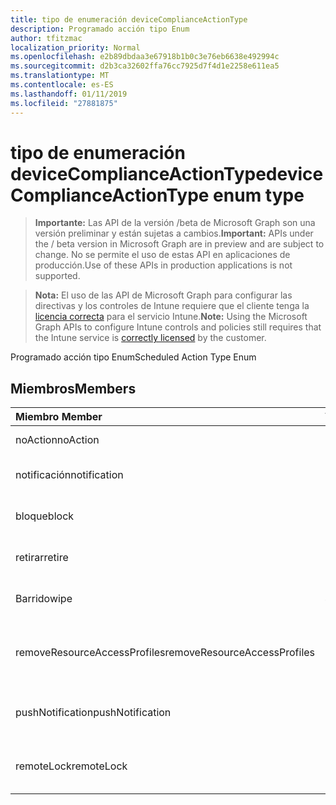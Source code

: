```yaml
---
title: tipo de enumeración deviceComplianceActionType
description: Programado acción tipo Enum
author: tfitzmac
localization_priority: Normal
ms.openlocfilehash: e2b89dbdaa3e67918b1b0c3e76eb6638e492994c
ms.sourcegitcommit: d2b3ca32602ffa76cc7925d7f4d1e2258e611ea5
ms.translationtype: MT
ms.contentlocale: es-ES
ms.lasthandoff: 01/11/2019
ms.locfileid: "27881875"
---
```

# <a name="devicecomplianceactiontype-enum-type"></a><span data-ttu-id="2a726-103">tipo de enumeración deviceComplianceActionType</span><span class="sxs-lookup"><span data-stu-id="2a726-103">deviceComplianceActionType enum type</span></span>

> <span data-ttu-id="2a726-104">**Importante:** Las API de la versión /beta de Microsoft Graph son una versión preliminar y están sujetas a cambios.</span><span class="sxs-lookup"><span data-stu-id="2a726-104">**Important:** APIs under the / beta version in Microsoft Graph are in preview and are subject to change.</span></span> <span data-ttu-id="2a726-105">No se permite el uso de estas API en aplicaciones de producción.</span><span class="sxs-lookup"><span data-stu-id="2a726-105">Use of these APIs in production applications is not supported.</span></span>

> <span data-ttu-id="2a726-106">**Nota:** El uso de las API de Microsoft Graph para configurar las directivas y los controles de Intune requiere que el cliente tenga la [licencia correcta](https://go.microsoft.com/fwlink/?linkid=839381) para el servicio Intune.</span><span class="sxs-lookup"><span data-stu-id="2a726-106">**Note:** Using the Microsoft Graph APIs to configure Intune controls and policies still requires that the Intune service is [correctly licensed](https://go.microsoft.com/fwlink/?linkid=839381) by the customer.</span></span>

<span data-ttu-id="2a726-107">Programado acción tipo Enum</span><span class="sxs-lookup"><span data-stu-id="2a726-107">Scheduled Action Type Enum</span></span>
## <a name="members"></a><span data-ttu-id="2a726-108">Miembros</span><span class="sxs-lookup"><span data-stu-id="2a726-108">Members</span></span>
|<span data-ttu-id="2a726-109">Miembro	</span><span class="sxs-lookup"><span data-stu-id="2a726-109">Member</span></span>|<span data-ttu-id="2a726-110">Valor</span><span class="sxs-lookup"><span data-stu-id="2a726-110">Value</span></span>|<span data-ttu-id="2a726-111">Description</span><span class="sxs-lookup"><span data-stu-id="2a726-111">Description</span></span>|
|:---|:---|:---|
|<span data-ttu-id="2a726-112">noAction</span><span class="sxs-lookup"><span data-stu-id="2a726-112">noAction</span></span>|<span data-ttu-id="2a726-113">0</span><span class="sxs-lookup"><span data-stu-id="2a726-113">0</span></span>|<span data-ttu-id="2a726-114">Ninguna acción</span><span class="sxs-lookup"><span data-stu-id="2a726-114">No Action</span></span>|
|<span data-ttu-id="2a726-115">notificación</span><span class="sxs-lookup"><span data-stu-id="2a726-115">notification</span></span>|<span data-ttu-id="2a726-116">1</span><span class="sxs-lookup"><span data-stu-id="2a726-116">1</span></span>|<span data-ttu-id="2a726-117">Enviar una notificación</span><span class="sxs-lookup"><span data-stu-id="2a726-117">Send Notification</span></span>|
|<span data-ttu-id="2a726-118">bloque</span><span class="sxs-lookup"><span data-stu-id="2a726-118">block</span></span>|<span data-ttu-id="2a726-119">2</span><span class="sxs-lookup"><span data-stu-id="2a726-119">2</span></span>|<span data-ttu-id="2a726-120">Bloquear el dispositivo en AAD</span><span class="sxs-lookup"><span data-stu-id="2a726-120">Block the device in AAD</span></span>|
|<span data-ttu-id="2a726-121">retirar</span><span class="sxs-lookup"><span data-stu-id="2a726-121">retire</span></span>|<span data-ttu-id="2a726-122">3</span><span class="sxs-lookup"><span data-stu-id="2a726-122">3</span></span>|<span data-ttu-id="2a726-123">Retirar el dispositivo</span><span class="sxs-lookup"><span data-stu-id="2a726-123">Retire the device</span></span>|
|<span data-ttu-id="2a726-124">Barrido</span><span class="sxs-lookup"><span data-stu-id="2a726-124">wipe</span></span>|<span data-ttu-id="2a726-125">4</span><span class="sxs-lookup"><span data-stu-id="2a726-125">4</span></span>|<span data-ttu-id="2a726-126">Borrar el dispositivo</span><span class="sxs-lookup"><span data-stu-id="2a726-126">Wipe the device</span></span>|
|<span data-ttu-id="2a726-127">removeResourceAccessProfiles</span><span class="sxs-lookup"><span data-stu-id="2a726-127">removeResourceAccessProfiles</span></span>|<span data-ttu-id="2a726-128">5</span><span class="sxs-lookup"><span data-stu-id="2a726-128">5</span></span>|<span data-ttu-id="2a726-129">Quitar perfiles de acceso a recursos del dispositivo</span><span class="sxs-lookup"><span data-stu-id="2a726-129">Remove Resource Access Profiles from the device</span></span>|
|<span data-ttu-id="2a726-130">pushNotification</span><span class="sxs-lookup"><span data-stu-id="2a726-130">pushNotification</span></span>|<span data-ttu-id="2a726-131">9</span><span class="sxs-lookup"><span data-stu-id="2a726-131">9</span></span>|<span data-ttu-id="2a726-132">Enviar notificación de inserción para dispositivos</span><span class="sxs-lookup"><span data-stu-id="2a726-132">Send push notification to device</span></span>|
|<span data-ttu-id="2a726-133">remoteLock</span><span class="sxs-lookup"><span data-stu-id="2a726-133">remoteLock</span></span>|<span data-ttu-id="2a726-134">10</span><span class="sxs-lookup"><span data-stu-id="2a726-134">10</span></span>|<span data-ttu-id="2a726-135">Bloquear el dispositivo de forma remota</span><span class="sxs-lookup"><span data-stu-id="2a726-135">Remotely lock the device</span></span>|





